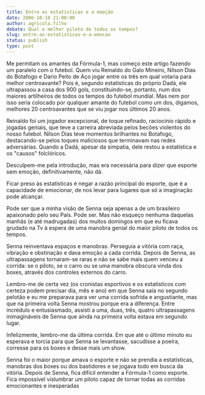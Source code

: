 ```yaml
---
title: Entre as estatísticas e a emoção
date: 2006-10-18 21:00:00
author: agricola.filho
debate: Qual o melhor piloto de todos os tempos?
slug: entre-as-estatisticas-e-a-emocao
status: publish 
type: post
---
```


Me permitam os amantes da Fórmula-1, mas começo este artigo fazendo um paralelo com o futebol. Quem viu Reinaldo do Galo Mineiro, Nílson Dias do Botafogo e Dario Peito de Aço jogar entre os três em qual votaria para melhor centroavante? Pois é, segundo estatísticas do próprio Dadá, ele ultrapassou a casa dos 900 gols, constituindo-se, portanto, num dos maiores artilheiros de todos os tempos do futebol mundial. Mas nem por isso seria colocado por qualquer amante do futebol como um dos, digamos, melhores 20 centroavantes que se viu jogar nos últimos 20 anos.


Reinaldo foi um jogador excepcional, de toque refinado, raciocínio rápido e jogadas geniais, que teve a carreira abreviada pelos becões violentos do nosso futebol. Nílson Dias teve momentos brilhantes no Botafogo, destacando-se pelos toques maliciosos que terminavam nas redes adversárias. Quando a Dadá, apesar da simpatia, dele restou a estatística e os "causos" folclóricos.


Desculpem-me pela introdução, mas era necessária para dizer que esporte sem emoção, definitivamente, não dá.


Ficar preso às estatísticas é negar a razão principal do esporte, que é a capacidade de emocionar, de nos levar para lugares que só a imaginação pode alcançar.


Pode ser que a minha visão de Senna seja apenas a de um brasileiro apaixonado pelo seu País. Pode ser. Mas não esqueço nenhuma daquelas manhãs (e até madrugadas) dos muitos domingos em que eu ficava grudado na Tv à espera de uma manobra genial do maior piloto de todos os tempos.


Senna reinventava espaços e manobras. Perseguia a vitória com raça, vibração e obstinação e dava emoção a cada corrida. Depois de Senna, as ultrapassagens tornaram-se raras e não se sabe mais quem venceu a corrida: se o piloto, se o carro ou se uma manobra obscura vinda dos boxes, através dos controles externos do carro.


Lembro-me de certa vez (os cronistas esportivos e os estatísticos com certeza podem precisar dia, mês e ano) em que Senna saía no segundo pelotão e eu me preparava para ver uma corrida sofrida e angustiante, mas que na primeira volta Senna mostrou porque era a diferença. Entre incrédulo e entusiasmado, assisti a uma, duas, três, quatro ultrapassagens inimagináveis de Senna que ainda na primeira volta estava em segundo lugar.


Infelizmente, lembro-me da última corrida. Em que até o último minuto eu esperava e torcia para que Senna se levantasse, sacudisse a poeira, corresse para os boxes e desse mais um show.


Senna foi o maior porque amava o esporte e não se prendia a estatísticas, manobras dos boxes ou dos bastidores e se jogava todo em busca da vitória. Depois de Senna, fica difícil entender a Fórmula-1 como esporte. Fica impossível vislumbrar um piloto capaz de tornar todas as corridas emocionantes e inesperadas


